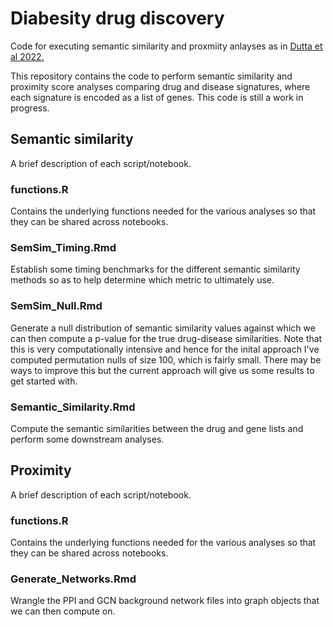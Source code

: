 # Diabesity drug discovery

Code for executing semantic similarity and proxmiity anlayses as in [Dutta et al 2022.](https://www.sciencedirect.com/science/article/pii/S235230422200071X)
 
This repository contains the code to perform semantic similarity and proximity score analyses comparing drug and disease signatures, where each signature is encoded as a list of genes. This code is still a work in progress.

## Semantic similarity

A brief description of each script/notebook.

### functions.R

Contains the underlying functions needed for the various analyses so that they can be shared across notebooks.

### SemSim_Timing.Rmd

Establish some timing benchmarks for the different semantic similarity methods so as to help determine which metric to ultimately use.


### SemSim_Null.Rmd

Generate a null distribution of semantic similarity values against which we can then compute a p-value for the true drug-disease similarities. Note that this is very computationally intensive and hence for the inital approach I've computed permutation nulls of size 100, which is fairly small. There may be ways to improve this but the current approach will give us some results to get started with.

### Semantic_Similarity.Rmd

Compute the semantic similarities between the drug and gene lists and perform some downstream analyses.

## Proximity

A brief description of each script/notebook.

### functions.R

Contains the underlying functions needed for the various analyses so that they can be shared across notebooks.

### Generate_Networks.Rmd

Wrangle the PPI and GCN background network files into graph objects that we can then compute on.

